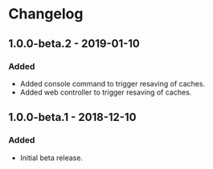 # Changelog

## 1.0.0-beta.2 - 2019-01-10

### Added
- Added console command to trigger resaving of caches.
- Added web controller to trigger resaving of caches.

## 1.0.0-beta.1 - 2018-12-10

### Added
- Initial beta release.
